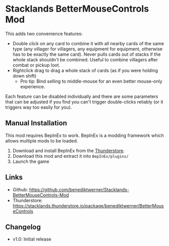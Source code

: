 # Stacklands BetterMouseControls Mod

This adds two convenience features:
- Double click on any card to combine it with all nearby cards of the same type (any villager for villagers, any equipment for equipment, otherwise has to be exactly the same card). Never pulls cards out of stacks if the whole stack shouldn't be combined. Useful to combine villagers after combat or pickup loot.
- Rightclick drag to drag a whole stack of cards (as if you were holding down shift)
  - Pro tip: Bind selling to middle-mouse for an even better mouse-only experience.

Each feature can be disabled individually and there are some parameters that can be adjusted if you find you can't trigger double-clicks reliably (or it triggers way too easily for you).

## Manual Installation
This mod requires BepInEx to work. BepInEx is a modding framework which allows multiple mods to be loaded.

1. Download and install BepInEx from the [Thunderstore](https://stacklands.thunderstore.io/package/BepInEx/BepInExPack_Stacklands/).
4. Download this mod and extract it into `BepInEx/plugins/`
5. Launch the game

## Links
- Github: https://github.com/benediktwerner/Stacklands-BetterMouseControls-Mod
- Thunderstore: https://stacklands.thunderstore.io/package/benediktwerner/BetterMouseControls

## Changelog

- v1.0: Initial release
